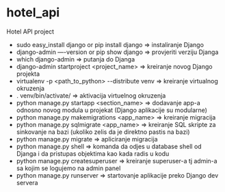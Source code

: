 # hotel_api
Hotel API project

- sudo easy_install django or pip install django 	    => instaliranje Django
- django-admin —-version or pip show django 		    => provjeriti verziju Djanga
- which django-admin 					                => putanja do Djanga
- django-admin startproject <project_name> 		        => kreiranje novog Django projekta
- virtualenv -p <path_to_python> --distribute venv 	    => kreiranje virtualnog okruzenja
- . venv/bin/activate/					                => aktivacija virtuelnog okruzenja
- python manage.py startapp <section_name>		        => dodavanje app-a odnosno novog modula u projekat (Django aplikacije su modularne)			
- python manage.py makemigrations <app_name>		    => kreiranje migracija
- python manage.py sqlmigrate <app_name> <version>	    => kreiranje SQL skripte za sinkovanje na bazi (ukoliko zelis da je direktno pastis na bazi)
- python manage.py migrate				                => apliciranje migracija
- python manage.py shell				                => komanda da odjes u database shell od Djanga i da pristupas objektima kao kada radis u kodu
- python manage.py createsuperuser			            => kreiranje superuser-a tj admin-a sa kojim se logujemo na admin panel
- python manage.py runserver				            => startovanje aplikacije preko Django dev servera